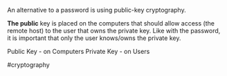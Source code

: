 An alternative to a password is using public-key cryptography. 

**The public** key is placed on the computers that should allow access (the remote host) to the user that owns the private key. Like with the password, it is important that only the user knows/owns the private key.

Public Key - on Computers
Private Key - on Users

#cryptography 